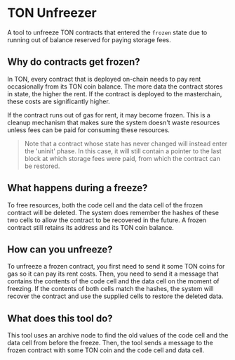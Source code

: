 # TON Unfreezer

A tool to unfreeze TON contracts that entered the `frozen` state due to running out of balance reserved for paying storage fees.

## Why do contracts get frozen?

In TON, every contract that is deployed on-chain needs to pay rent occasionally from its TON coin balance. The more data the contract stores in state, the higher the rent. If the contract is deployed to the masterchain, these costs are significantly higher.

If the contract runs out of gas for rent, it may become frozen. This is a cleanup mechanism that makes sure the system doesn't waste resources unless fees can be paid for consuming these resources.

> Note that a contract whose state has never changed will instead enter the 'uninit' phase. In this case, it will still contain a pointer to the last block at which storage fees were paid, from which the contract can be restored.

## What happens during a freeze?

To free resources, both the code cell and the data cell of the frozen contract will be deleted. The system does remember the hashes of these two cells to allow the contract to be recovered in the future. A frozen contract still retains its address and its TON coin balance.

## How can you unfreeze?

To unfreeze a frozen contract, you first need to send it some TON coins for gas so it can pay its rent costs. Then, you need to send it a message that contains the contents of the code cell and the data cell on the moment of freezing. If the contents of both cells match the hashes, the system will recover the contract and use the supplied cells to restore the deleted data.

## What does this tool do?

This tool uses an archive node to find the old values of the code cell and the data cell from before the freeze. Then, the tool sends a message to the frozen contract with some TON coin and the code cell and data cell.
